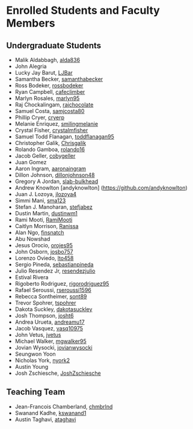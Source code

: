 Enrolled Students and Faculty Members
=====================================


Undergraduate Students
----------------------

* Malik Aldabbagh, [alda836](https://github.com/alda836)
* John Alegria
* Lucky Jay Barut, [LJBar](https://github.com/LJBar)
* Samantha Becker, [samanthabecker](https://github.com/samanthabecker)
* Ross Bodeker, [rossbodeker](https://github.com/rossbodeker)
* Ryan Campbell, [cafeclimber](https://github.com/cafeclimber)
* Marlyn Rosales, [marlyn95](https://github.com/marlyn95) 
* Raj Chockalingam, [rajchocolate](https://github.com/rajchocolate)
* Samuel Costa, [samjcosta80](https://github/samjcosta80)
* Phillip Cryer, [cryerp](https://github.com/cryerp)
* Melanie Enriquez, [smilingmelanie](https://github.com/smilingmelanie)
* Crystal Fisher, [crystalmfisher](https://github.com/crystalmfisher)
* Samuel Todd Flanagan, [toddflanagan95](https://github.com/toddflan)
* Christopher Galik, [Chrisgalik](https://github.com/Chrisgalik)
* Rolando Gamboa, [rolando16](https://github.com/rolandog16)
* Jacob Geller, [cobygeller](https://github.com/cobygeller)
* Juan Gomez
* Aaron Ingram, [aaronaingram](https://github.com/aaronaingram)
* Dillon Johnson, [dillonjohnson48](https://github.com/dillonjohnson48)
* Gregory A Jordan, [slab-bulkhead](https://github.com/slab-bulkhead)
* Andrew Knowlton [andyknowlton] (https://github.com/andyknowlton)
* Juan J. Lozoya, [jlozoya4](https://github.com/jlozoya4)
* Simmi Mani, [sma123](https://github.com/sma123)
* Stefan J. Manoharan, [stefjabez](https://github.com/stefjabez)
* Dustin Martin, [dustinwm1](https://github/dustinmartin)
* Rami Mooti, [RamiMooti](https://github.com/RamiMooti)
* Caitlyn Morrison, [Ranissa](https://github.com/Ranissa)
* Alan Ngo, [finsnatch](https:/github.com/finsnatch)
* Abu Nowshad
* Jesus Orocio, [orojes95](https://github.com/orojes95)
* John Osborn, [josbo757](https://github.com/josbo757)
* Lorenzo Oviedo, [lto458](https://github.com/lto458)
* Sergio Pineda, [sebastianpineda](https://github.com/sebastianpineda)
* Julio Resendez Jr, [resendezjulio](https://github.com/resendezjulio)
* Estival Rivera
* Rigoberto Rodriguez, [rigorodriguez95](https://github.com/rigorodriguez95)
* Rafael Seroussi, [rseroussi1596](https://github.com/rseroussi1596)
* Rebecca Sontheimer, [sont89](https://github.com/sont89)
* Trevor Spohrer, [tspohrer](https://github.com/tspohrer)
* Dakota Suckley, [dakotasuckley](https://github/dakotasuckley)
* Josh Thompson, [josht6](https://github.com/josht6)
* Andrea Urueta, [andreamu17](https://github.com/andreamu17)
* Jacob Vasquez, [vasq10975](https://github.com/vasq10975)
* John Vetus, [jvetus](https://github.com/jvetus)
* Michael Walker, [mgwalker95](https://github.com/mgwalker95)
* Jovian Wysocki, [jovianwysocki](https://github.com/jovianwysocki)
* Seungwon Yoon
* Nicholas York, [nyork2](https://github.com/nyork2)
* Austin Young
* Josh Zschiesche, [JoshZschiesche](https://github.com/JoshZschiesche)


Teaching Team
-------------

* Jean-Francois Chamberland, [chmbrlnd](https://github.com/chmbrlnd)
* Swanand Kadhe, [kswanand1](https://github.com/Swanand-Kadhe)
* Austin Taghavi, [ataghavi](https://github.com/ATaghavi)

